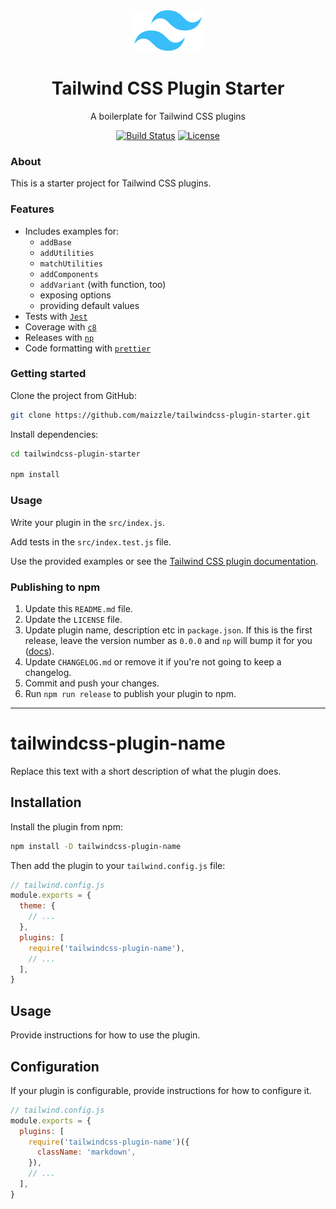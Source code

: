 <div align="center">
  <img src="./.github/tailwindcss-mark.svg" alt="Tailwind CSS" width="108" height="66">
  <h1>Tailwind CSS Plugin Starter</h1>
  <p>A boilerplate for Tailwind CSS plugins</p>

  <p>
    <a href="https://github.com/maizzle/tailwindcss-plugin-starter/actions"><img src="https://img.shields.io/github/workflow/status/maizzle/tailwindcss-plugin-starter/Node.js%20CI" alt="Build Status"></a>
    <a href="https://github.com/maizzle/tailwindcss-plugin-starter/blob/main/LICENSE"><img src="https://img.shields.io/github/license/maizzle/tailwindcss-plugin-starter" alt="License"></a>
  </p>
</div>

### About

This is a starter project for Tailwind CSS plugins.

### Features

- Includes examples for:
  - `addBase`
  - `addUtilities`
  - `matchUtilities`
  - `addComponents`
  - `addVariant` (with function, too)
  - exposing options
  - providing default values
- Tests with [`Jest`](https://jestjs.io/)
- Coverage with [`c8`](https://github.com/bcoe/c8)
- Releases with [`np`](https://github.com/sindresorhus/np)
- Code formatting with [`prettier`](https://prettier.io/)

### Getting started

Clone the project from GitHub:

```sh
git clone https://github.com/maizzle/tailwindcss-plugin-starter.git
```

Install dependencies:

```sh
cd tailwindcss-plugin-starter

npm install
```

### Usage

Write your plugin in the `src/index.js`.

Add tests in the `src/index.test.js` file.

Use the provided examples or see the [Tailwind CSS plugin documentation](https://tailwindcss.com/docs/plugins).

### Publishing to npm

1. Update this `README.md` file.
1. Update the `LICENSE` file.
1. Update plugin name, description etc in `package.json`. If this is the first release, leave the version number as `0.0.0` and `np` will bump it for you ([docs](https://github.com/sindresorhus/np#initial-version)).
1. Update `CHANGELOG.md` or remove it if you're not going to keep a changelog.
1. Commit and push your changes.
1. Run `npm run release` to publish your plugin to npm.

---

# tailwindcss-plugin-name

Replace this text with a short description of what the plugin does.

## Installation

Install the plugin from npm:

```sh
npm install -D tailwindcss-plugin-name
```

Then add the plugin to your `tailwind.config.js` file:

```js
// tailwind.config.js
module.exports = {
  theme: {
    // ...
  },
  plugins: [
    require('tailwindcss-plugin-name'),
    // ...
  ],
}
```

## Usage

Provide instructions for how to use the plugin.

## Configuration

If your plugin is configurable, provide instructions for how to configure it.

```js
// tailwind.config.js
module.exports = {
  plugins: [
    require('tailwindcss-plugin-name')({
      className: 'markdown',
    }),
    // ...
  ],
}
```
